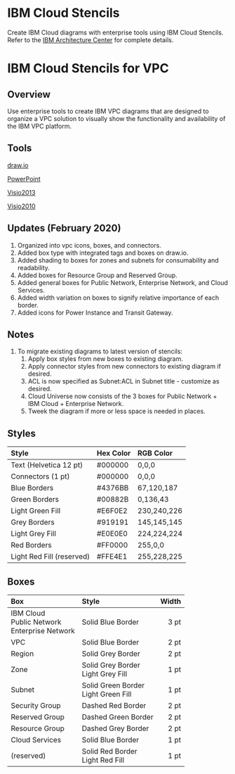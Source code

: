 # IBM Cloud Stencils

Create IBM Cloud diagrams with enterprise tools using IBM Cloud Stencils.  
Refer to the [IBM Architecture Center](https://www.ibm.com/cloud/garage/architectures/edit) for complete details.

# IBM Cloud Stencils for VPC

## Overview

Use enterprise tools to create IBM VPC diagrams that are designed to organize a VPC solution to visually show the functionality and availability of the IBM VPC platform.    

## Tools

[draw.io](/drawio/drawio.md)

[PowerPoint](/powerpoint/powerpoint.md)

[Visio2013](/visio2013/visio2013.md)

[Visio2010](/visio2010/visio2010.md)

## Updates (February 2020)

1. Organized into vpc icons, boxes, and connectors.
2. Added box type with integrated tags and boxes on draw.io.
3. Added shading to boxes for zones and subnets for consumability and readability.
4. Added boxes for Resource Group and Reserved Group.
5. Added general boxes for Public Network, Enterprise Network, and Cloud Services.
6. Added width variation on boxes to signify relative importance of each border.
7. Added icons for Power Instance and Transit Gateway.

## Notes

1. To migrate existing diagrams to latest version of stencils:
   1. Apply box styles from new boxes to existing diagram.
   2. Apply connector styles from new connectors to existing diagram if desired.
   3. ACL is now specified as Subnet:ACL in Subnet title - customize as desired.
   4. Cloud Universe now consists of the 3 boxes for Public Network + IBM Cloud + Enterprise Network.
   5. Tweek the diagram if more or less space is needed in places.

## Styles

| Style | Hex Color | RGB Color |
| :--- | :--- | :--- |
| Text (Helvetica 12 pt) | #000000 | 0,0,0 |
| Connectors (1 pt) | #000000 | 0,0,0 |
| Blue Borders | #4376BB | 67,120,187 |
| Green Borders | #00882B | 0,136,43 |
| Light Green Fill | #E6F0E2 | 230,240,226 |
| Grey Borders | #919191 | 145,145,145 |
| Light Grey Fill | #E0E0E0 | 224,224,224 |
| Red Borders | #FF0000 | 255,0,0 |
| Light Red Fill (reserved) | #FFE4E1 | 255,228,225 |

## Boxes

| Box | Style | Width |
| :--- | :--- | ---: |
| IBM Cloud<br/>Public Network<br/>Enterprise Network | Solid Blue Border | 3 pt |
| VPC | Solid Blue Border | 2 pt |
| Region | Solid Grey Border | 2 pt |
| Zone | Solid Grey Border<br/>Light Grey Fill | 1 pt |
| Subnet | Solid Green Border<br>Light Green Fill | 1 pt |
| Security Group | Dashed Red Border | 2 pt |
| Reserved Group | Dashed Green Border | 2 pt |
| Resource Group | Dashed Grey Border | 2 pt |
| Cloud Services | Solid Blue Border | 1 pt |
| (reserved) | Solid Red Border<br>Light Red Fill | 1 pt |
